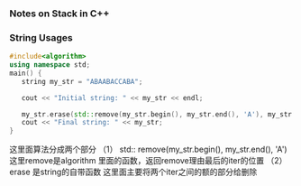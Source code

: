### Notes on Stack in C++

### String Usages
```c++
#include<algorithm>
using namespace std;
main() {
   string my_str = "ABAABACCABA";

   cout << "Initial string: " << my_str << endl;

   my_str.erase(std::remove(my_str.begin(), my_str.end(), 'A'), my_str.end()); //remove A from string
   cout << "Final string: " << my_str;
}
```
这里面算法分成两个部分
（1）  std:: remove(my_str.begin(), my_str.end(), 'A')
这里remove是algorithm 里面的函数，返回remove理由最后的iter的位置
（2）  erase 是string的自带函数
这里面主要将两个iter之间的额的部分给删除
